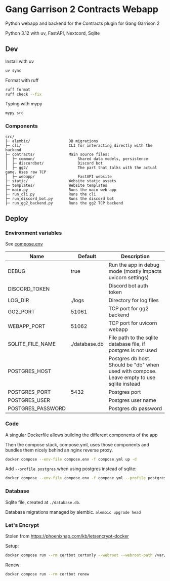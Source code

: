 # Gang Garrison 2 Contracts Webapp

Python webapp and backend for the Contracts plugin for Gang Garrison 2

Python 3.12 with uv, FastAPI, Nextcord, Sqlite

## Dev

Install with uv

```bash
uv sync
```

Format with ruff

```bash
ruff format
ruff check --fix
```

Typing with mypy

```bash
mypy src
```

### Components

```
src/
├─ alembic/                 DB migrations
├─ cli/                     CLI for interacting directly with the backend
├─ contracts/               Main source files:
│  ├─ common/                   Shared data models, persistence
│  ├─ discordbot/               Discord bot
│  ├─ gg2/                      The part that talks with the actual game. Uses raw TCP
│  ├─ webapp/                   FastAPI website
├─ static/                  Website static assets
├─ templates/               Website templates
├─ main.py                  Runs the main web app
├─ run_cli.py               Runs the cli
├─ run_discord_bot.py       Runs the discord bot
├─ run_gg2_backend.py       Runs the gg2 TCP backend
```


## Deploy

### Environment variables

See [compose.env](./compose.env)

| Name | Default | Description |
| --- | --- | --- |
| DEBUG | true | Run the app in debug mode (mostly impacts uvicorn settings) |
| DISCORD_TOKEN |  | Discord bot auth token |
| LOG_DIR | ./logs | Directory for log files |
| GG2_PORT | 51061 | TCP port for gg2 backend |
| WEBAPP_PORT | 51062 | TCP port for uvicorn webapp |
| SQLITE_FILE_NAME | ./database.db | File path to the sqlite database file, if postgres is not used |
| POSTGRES_HOST |  | Postgres db host. Should be "db" when used with compose. Leave empty to use sqlite instead |
| POSTGRES_PORT | 5432 | Postgres port |
| POSTGRES_USER |  | Postgres user name |
| POSTGRES_PASSWORD |  | Postgres db password |

### Code

A singular Dockerfile allows building the different components of the app

Then the compose stack, compose.yml, uses those components and bundles them nicely behind an nginx reverse proxy.

```bash
docker compose --env-file compose.env -f compose.yml up -d
```

Add `--profile postgres` when using postgres instead of sqlite:

```bash
docker compose --env-file compose.env -f compose.yml --profile postgres up -d
```

### Database

Sqlite file, created at `./database.db`.

Database migrations managed by alembic. `alembic upgrade head`

### Let's Encrypt

Stolen from https://phoenixnap.com/kb/letsencrypt-docker

Setup:
```bash
docker compose run --rm certbot certonly --webroot --webroot-path /var/www/certbot/ --dry-run -d [domain-name]
```

Renew:
```bash
docker compose run --rm certbot renew
```